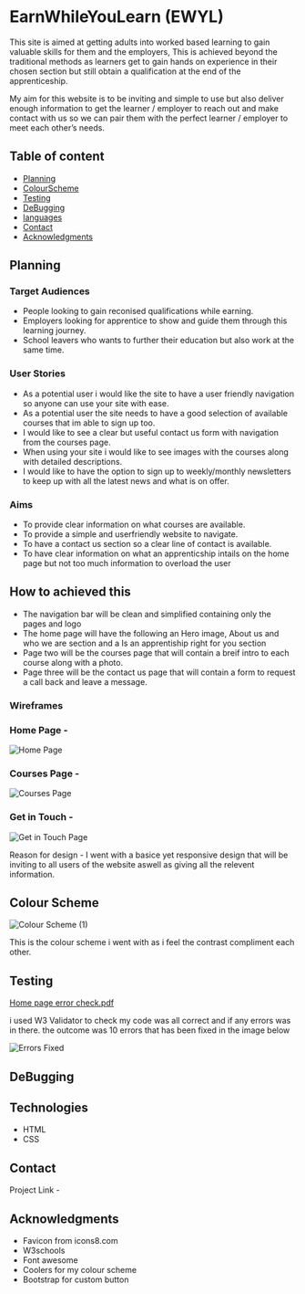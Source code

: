 # EarnWhileYouLearn (EWYL)

This site is aimed at getting adults into worked based learning to gain valuable skills for them and the employers, This is achieved beyond the traditional methods as learners get to gain hands on experience in their chosen section but still obtain a qualification at the end of the apprenticeship.

My aim for this website is to be inviting and simple to use but also deliver enough information to get the learner / employer to reach out and make contact with us so we can pair them with the perfect learner / employer to meet each other’s needs.


## Table of content

 - [Planning](#Planning)
 - [ColourScheme](#Colourscheme)
 - [Testing](#Testing)
 - [DeBugging](#DeBugging)
 - [languages](#Languages)
 - [Contact](#Contact)
 - [Acknowledgments](#Acknowledgments)

   
 ## Planning

### Target Audiences
   * People looking to gain reconised qualifications while earning.
   * Employers looking for apprentice to show and guide them through this learning journey.
   * School leavers who wants to further their education but also work at the same time.

### User Stories
   
   * As a potential user i would like the site to have a user friendly navigation so anyone can use your site with ease.
   * As a potential user the site needs to have a good selection of available courses that im able to sign up too.
   * I would like to see a clear but useful contact us form with navigation from the courses page.
   * When using your site i would like to see images with the courses along with detailed descriptions.
   * I would like to have the option to sign up to weekly/monthly newsletters to keep up with all the latest news and what is on offer.

### Aims
   * To provide clear information on what courses are available.
   * To provide a simple and userfriendly website to navigate.
   * To have a contact us section so a clear line of contact is available.
   * To have clear information on what an apprenticship intails on the home page but not too much information to overload the user
     
## How to achieved this
   * The navigation bar will be clean and simplified containing only the pages and logo
   * The home page will have the following an Hero image, About us and who we are section and a Is an apprentiship right for you section
   * Page two will be the courses page that will contain a breif intro to each course along with a photo.
   * Page three will be the contact us page that will contain a form to request a call back and leave a message.


 ### Wireframes

 ### Home Page - 

![Home Page](https://github.com/user-attachments/assets/2a1c2f8f-249d-4f3f-bdc3-014ac1624cca)

### Courses Page -

![Courses Page](https://github.com/user-attachments/assets/7d118bb5-270c-4a62-9da0-23022039c98e)

### Get in Touch -

![Get in Touch Page](https://github.com/user-attachments/assets/6fad31c2-83eb-4dc0-a6df-09582788e2af)


Reason for design - I went with a basice yet responsive design that will be inviting to all users of the website aswell as giving all the relevent information.
 
## Colour Scheme

![Colour Scheme (1)](https://github.com/user-attachments/assets/8a3b91fc-59a6-4c75-9a7b-6f1169675890)

This is the colour scheme i went with as i feel the contrast compliment each other.

## Testing
[Home page error check.pdf](https://github.com/user-attachments/files/18400775/Home.page.error.check.pdf)

i used W3 Validator to check my code was all correct and if any errors was in there. the outcome was 10 errors that has been fixed in the image below

![Errors Fixed](https://github.com/user-attachments/assets/e3d8627e-9535-48a9-8e16-834785a7c3a5)


## DeBugging


## Technologies
* HTML
* CSS


## Contact

Project Link - 

## Acknowledgments 
 * Favicon from icons8.com
 * W3schools
 * Font awesome
 * Coolers for my colour scheme
 * Bootstrap for custom button

